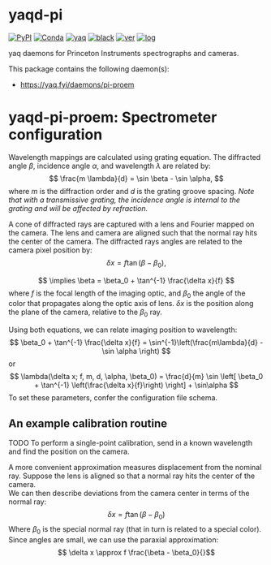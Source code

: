 # yaqd-pi

[![PyPI](https://img.shields.io/pypi/v/yaqd-pi)](https://pypi.org/project/yaqd-pi)
[![Conda](https://img.shields.io/conda/vn/conda-forge/yaqd-pi)](https://anaconda.org/conda-forge/yaqd-pi)
[![yaq](https://img.shields.io/badge/framework-yaq-orange)](https://yaq.fyi/)
[![black](https://img.shields.io/badge/code--style-black-black)](https://black.readthedocs.io/)
[![ver](https://img.shields.io/badge/calver-YYYY.M.MICRO-blue)](https://calver.org/)
[![log](https://img.shields.io/badge/change-log-informational)](https://github.com/yaq-project/yaqd-pi/blob/main/CHANGELOG.md)

yaq daemons for Princeton Instruments spectrographs and cameras.

This package contains the following daemon(s):

- https://yaq.fyi/daemons/pi-proem

# yaqd-pi-proem: Spectrometer configuration

Wavelength mappings are calculated using grating equation.  The diffracted angle $\beta$, incidence angle $\alpha$, and wavelength $\lambda$ are related by:
$$ \frac{m \lambda}{d} = \sin \beta - \sin \alpha, $$
where $m$ is the diffraction order and $d$ is the grating groove spacing.
_Note that with a transmissive grating, the incidence angle is internal to the grating and will be affected by refraction._

A cone of diffracted rays are captured with a lens and Fourier mapped on the camera.
The lens and camera are aligned such that the normal ray hits the center of the camera.
The diffracted rays angles are related to the camera pixel position by:
$$ \delta x = f \tan \left( \beta - \beta_0 \right), $$

$$ \implies \beta = \beta_0 + \tan^{-1} \frac{\delta x}{f} $$
where $f$ is the focal length of the imaging optic, and $\beta_0$ the angle of the color that propagates along the optic axis of lens.
$\delta x$ is the position along the plane of the camera, relative to the $\beta_0$ ray.

Using both equations, we can relate imaging position to wavelength:
$$ \beta_0 + \tan^{-1} \frac{\delta x}{f} = \sin^{-1}\left(\frac{m\lambda}{d} - \sin \alpha \right) $$
or
$$ \lambda(\delta x; f, m, d, \alpha, \beta_0) = \frac{d}{m} \sin \left[ \beta_0 + \tan^{-1} \left(\frac{\delta x}{f}\right) \right] + \sin\alpha $$
To set these parameters, confer the configuration file schema.

## An example calibration routine

TODO
To perform a single-point calibration, send in a known wavelength and find the position on the camera.

A more convenient approximation measures displacement from the nominal ray. 
Suppose the lens is aligned so that a normal ray hits the center of the camera.  
We can then describe deviations from the camera center in terms of the normal ray:
$$ \delta x = f \tan \left(\beta - \beta_0 \right) $$
Where $\beta_0$ is the special normal ray (that in turn is related to a special color).
Since angles are small, we can use the paraxial approximation:
$$ \delta x \approx f \frac{\beta - \beta_0}{}$$

